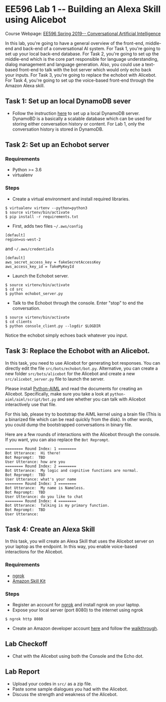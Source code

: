# EE596 Lab 1 -- Building an Alexa Skill using Alicebot

Course Webpage: [EE596 Spring 2019-- Conversational Artificial Intelligence](https://hao-cheng.github.io/ee596_spr2019/)

In this lab, you're going to have a general overview of the front-end, middle-end and back-end of a conversational AI system.
For Task 1, you're going to set up your local back-end database.
For Task 2, you're going to set up the middle-end which is the core part responsible for language understanding, dialog management and language generation.
Also, you could use a text-based front-end to talk with the bot server which would only echo back your inputs.
For Task 3, you're going to replace the echobot with Alicebot.
For Task 4, you're going to set up the voice-based front-end through the Amazon Alexa skill.

## Task 1: Set up an local DynamoDB sever 
- Follow the instruction [here](https://docs.aws.amazon.com/amazondynamodb/latest/developerguide/DynamoDBLocal.DownloadingAndRunning.html) to set up a local DynamoDB server.
DynamoBD is a basically a scalable database which can be used for storing either conversation history or content.
For Lab 1, only the conversation history is stored in DynamoDB.


## Task 2: Set up an Echobot server
### Requirements
* Python >= 3.6
* virtualenv

### Steps
* Create a virtual environment and install required libraries.
```
$ virtualenv virtenv --python=python3
$ source virtenv/bin/activate
$ pip install -r requirements.txt
```

* First, adds two files `~/.aws/config`
```
[default]
region=us-west-2
```
and `~/.aws/credentials`
```
[default]
aws_secret_access_key = fakeSecretAccessKey
aws_access_key_id = fakeMyKeyId

```

* Launch the Echobot server.
```
$ source virtenv/bin/activate
$ cd src
$ python echobot_server.py
```

* Talk to the Echobot through the console. Enter "stop" to end the conversation.
```
$ source virtenv/bin/activate
$ cd clients
$ python console_client.py --logdir $LOGDIR
```
Notice the echobot simply echoes back whatever you input.

## Task 3: Replace the Echobot with an Alicebot.
In this task, you need to use Alicebot for generating bot responses.
You can directly edit the file `src/bots/echobot/bot.py`. 
Alternative, you can create a new folder `src/bots/alicebot` for the Alicebot and create a new `src/alicebot_server.py` file to
launch the server.

Please install [Python-AIML](https://github.com/paulovn/python-aiml) and read the documents for creating an Alicebot.
Specifically, make sure you take a look at
```python-aiml/aiml/script/bot.py```
and see whether you can talk with Alicebot interactively use that file.

For this lab, please try to bootstrap the AIML kernel using a brain file (This
is a binarized file which can be read quickly from the disk). In other words, you
could dump the bootstrapped conversations in binary file.

Here are a few rounds of interactions with the Alicebot through the console.
If you want, you can also replace the `Bot Reprompt`.
```
======== Round Index: 1 ========
Bot Utterance:  Hi there!
Bot Reprompt:  TBD
User Utterance: how are you
======== Round Index: 2 ========
Bot Utterance:  My logic and cognitive functions are normal.
Bot Reprompt:  TBD
User Utterance: what's your name
======== Round Index: 3 ========
Bot Utterance:  My name is Nameless.
Bot Reprompt:  TBD
User Utterance: do you like to chat
======== Round Index: 4 ========
Bot Utterance:  Talking is my primary function.
Bot Reprompt:  TBD
User Utterance: 
```

## Task 4: Create an Alexa Skill
In this task, you will create an Alexa Skill that uses the Alicebot server on your laptop as the endpoint.
In this way, you enable voice-based interactions for the Alicebot.

### Requirements
* [ngrok](https://ngrok.com/)
* [Amazon Skill Kit](https://developer.amazon.com/alexa-skills-kit)

### Steps
- Register an account for [ngrok](https://ngrok.com) and install ngrok on your laptop.
- Expose your local server (port 8080) to the internet using ngrok
```
$ ngrok http 8080
```
- Create an Amazon developer account [here](https://developer.amazon.com/) and follow the [walkthrough](https://hao-cheng.github.io/ee596_spr2019/slides/lab_1-walkthrough.pdf).

## Lab Checkoff
* Chat with the Alicebot using both the Console and the Echo dot.

## Lab Report
* Upload your codes in `src/` as a zip file.
* Paste some sample dialogues you had with the Alicebot.
* Discuss the strength and weakness of the Alicebot.

